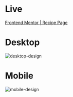 # Live
[Frontend Mentor | Recipe Page](https://lhkhoi95.github.io/frontend-mentor-recipe-page/)

# Desktop
![desktop-design](https://github.com/user-attachments/assets/fa4f7927-0cbd-4ad5-b723-b454c18cb2f9)

# Mobile
![mobile-design](https://github.com/user-attachments/assets/5ec60d50-c161-4ff7-82f2-52676a1f904c)
